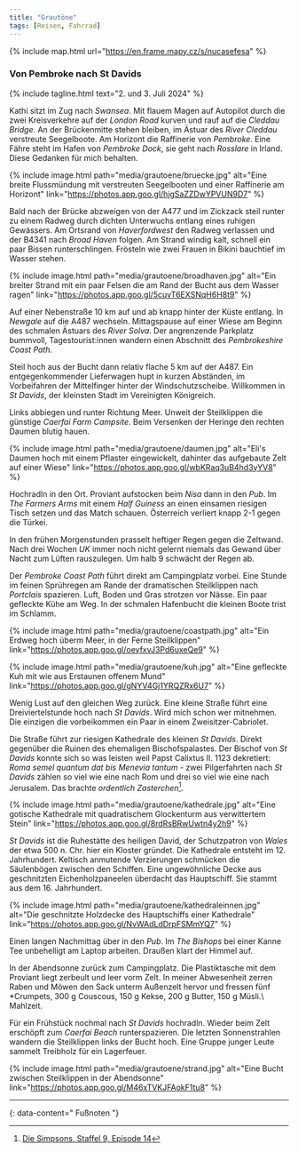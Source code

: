 ```yaml
---
title: "Grautöne"
tags: [Reisen, Fahrrad]
---
```


{% include map.html url="https://en.frame.mapy.cz/s/nucasefesa" %}

### Von Pembroke nach St Davids

{% include tagline.html text="2. und 3. Juli 2024" %}

Kathi sitzt im Zug nach _Swansea_.
Mit flauem Magen auf Autopilot durch die zwei Kreisverkehre auf der _London Road_ kurven und rauf auf die _Cleddau Bridge_.
An der Brückenmitte stehen bleiben, im Ästuar des _River Cleddau_ verstreute Seegelboote.
Am Horizont die Raffinerie von _Pembroke_.
Eine Fähre steht im Hafen von _Pembroke Dock_, sie geht nach _Rosslare_ in Irland.
Diese Gedanken für mich behalten.

{% include image.html path="media/grautoene/bruecke.jpg" alt="Eine breite Flussmündung mit verstreuten Seegelbooten und einer Raffinerie am Horizont" link="https://photos.app.goo.gl/hjgSaZZDwYPVUN9D7" %}

Bald nach der Brücke abzweigen von der A477 und im Zickzack steil runter zu einem Radweg durch dichten Unterwuchs entlang eines ruhigen Gewässers.
Am Ortsrand von _Haverfordwest_ den Radweg verlassen und der B4341 nach _Broad Haven_ folgen.
Am Strand windig kalt, schnell ein paar Bissen runterschlingen.
Frösteln wie zwei Frauen in Bikini bauchtief im Wasser stehen.

{% include image.html path="media/grautoene/broadhaven.jpg" alt="Ein breiter Strand mit ein paar Felsen die am Rand der Bucht aus dem Wasser ragen" link="https://photos.app.goo.gl/5cuvT6EXSNqH6H8t9" %}

Auf einer Nebenstraße 10 km auf und ab knapp hinter der Küste entlang.
In _Newgale_ auf die A487 wechseln.
Mittagspause auf einer Wiese am Beginn des schmalen Ästuars des _River Solva_.
Der angrenzende Parkplatz bummvoll, Tagestourist:innen wandern einen Abschnitt des _Pembrokeshire Coast Path_.

Steil hoch aus der Bucht dann relativ flache 5 km auf der A487.
Ein entgegenkommender Lieferwagen hupt in kurzen Abständen, im Vorbeifahren der Mittelfinger hinter der Windschutzscheibe.
Willkommen in _St Davids_, der kleinsten Stadt im Vereinigten Königreich.

Links abbiegen und runter Richtung Meer.
Unweit der Steilklippen die günstige _Caerfai Farm Campsite_.
Beim Versenken der Heringe den rechten Daumen blutig hauen.

{% include image.html path="media/grautoene/daumen.jpg" alt="Eli's Daumen hoch mit einem Pflaster eingewickelt, dahinter das aufgebaute Zelt auf einer Wiese" link="https://photos.app.goo.gl/wbKRaq3uB4hd3yYV8" %}

Hochradln in den Ort.
Proviant aufstocken beim _Nisa_ dann in den _Pub_.
Im _The Farmers Arms_ mit einem _Half_ _Guiness_ an einen einsamen riesigen Tisch setzen und das Match schauen.
Österreich verliert knapp 2-1 gegen die Türkei.

In den frühen Morgenstunden prasselt heftiger Regen gegen die Zeltwand.
Nach drei Wochen _UK_ immer noch nicht gelernt niemals das Gewand über Nacht zum Lüften rauszulegen.
Um halb 9 schwächt der Regen ab.

Der _Pembroke Coast Path_ führt direkt am Campingplatz vorbei.
Eine Stunde im feinen Sprühregen am Rande der dramatischen Steilklippen nach _Portclais_ spazieren.
Luft, Boden und Gras strotzen vor Nässe.
Ein paar gefleckte Kühe am Weg.
In der schmalen Hafenbucht die kleinen Boote trist im Schlamm.

{% include image.html path="media/grautoene/coastpath.jpg" alt="Ein Erdweg hoch überm Meer, in der Ferne Steilklippen" link="https://photos.app.goo.gl/oeyfxvJ3Pd6uxeQe9" %}

{% include image.html path="media/grautoene/kuh.jpg" alt="Eine gefleckte Kuh mit wie aus Erstaunen offenem Mund" link="https://photos.app.goo.gl/gNYV4Gj1YRQZRx6U7" %}

Wenig Lust auf den gleichen Weg zurück.
Eine kleine Straße führt eine Dreiviertelstunde hoch nach _St Davids_.
Wird mich schon wer mitnehmen.
Die einzigen die vorbeikommen ein Paar in einem Zweisitzer-Cabriolet.

Die Straße führt zur riesigen Kathedrale des kleinen _St Davids_.
Direkt gegenüber die Ruinen des ehemaligen Bischofspalastes.
Der Bischof von _St Davids_ konnte sich so was leisten weil Papst Calixtus II. 1123 dekretiert: _Roma semel quantum dat bis Menevia tantum_ - zwei Pilgerfahrten nach _St Davids_ zählen so viel wie eine nach Rom und drei so viel wie eine nach Jerusalem.
Das brachte _ordentlich Zasterchen_[^1].

{% include image.html path="media/grautoene/kathedrale.jpg" alt="Eine gotische Kathedrale mit quadratischem Glockenturm aus verwittertem Stein" link="https://photos.app.goo.gl/8rdRsBRwUwtn4y2h9" %}

_St Davids_ ist die Ruhestätte des heiligen David, der Schutzpatron von _Wales_ der etwa 500 n. Chr. hier ein Kloster gründet.
Die Kathedrale entsteht im 12. Jahrhundert.
Keltisch anmutende Verzierungen schmücken die Säulenbögen zwischen den Schiffen.
Eine ungewöhnliche Decke aus geschnitzten Eichenholzpaneelen überdacht das Hauptschiff.
Sie stammt aus dem 16. Jahrhundert.

{% include image.html path="media/grautoene/kathedraleinnen.jpg" alt="Die geschnitzte Holzdecke des Hauptschiffs einer Kathedrale" link="https://photos.app.goo.gl/NvWAdLdDrpFSMmYQ7" %}

Einen langen Nachmittag über in den _Pub_.
Im _The Bishops_ bei einer Kanne Tee unbehelligt am Laptop arbeiten.
Draußen klart der Himmel auf.

In der Abendsonne zurück zum Campingplatz.
Die Plastiktasche mit dem Proviant liegt zerbeult und leer vorm Zelt.
In meiner Abwesenheit zerren Raben und Möwen den Sack unterm Außenzelt hervor und fressen fünf \*Crumpets, 300 g Couscous, 150 g Kekse, 200 g Butter, 150 g Müsli.\\
Mahlzeit.

Für ein Frühstück nochmal nach _St Davids_ hochradln.
Wieder beim Zelt erschöpft zum _Caerfai Beach_ runterspazieren.
Die letzten Sonnenstrahlen wandern die Steilklippen links der Bucht hoch.
Eine Gruppe junger Leute sammelt Treibholz für ein Lagerfeuer.

{% include image.html path="media/grautoene/strand.jpg" alt="Eine Bucht zwischen Steilklippen in der Abendsonne" link="https://photos.app.goo.gl/M46xTVKJFAokF1tu8" %}

---

{: data-content=" Fußnoten "}

[^1]: [Die Simpsons, Staffel 9, Episode 14](https://www.youtube.com/watch?v=qv1Clb_2F9o)
